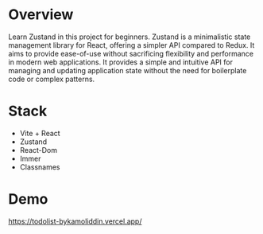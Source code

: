 # Overview

Learn Zustand in this project for beginners. Zustand is a minimalistic state management library for React, offering a simpler API compared to Redux. 
It aims to provide ease-of-use without sacrificing flexibility and performance in modern web applications.  It provides a simple and intuitive API for managing and 
updating application state without the need for boilerplate code or complex patterns.

# Stack
- Vite + React
- Zustand
- React-Dom
- Immer
- Classnames

# Demo
https://todolist-bykamoliddin.vercel.app/

